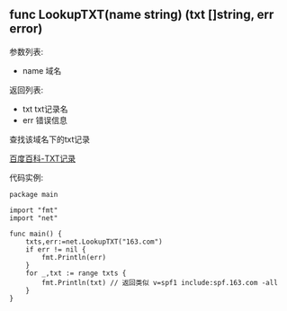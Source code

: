 ## func LookupTXT(name string) (txt []string, err error)

参数列表:

- name 域名

返回列表:

- txt txt记录名
- err 错误信息

查找该域名下的txt记录

[百度百科-TXT记录](http://baike.baidu.com/view/1372987.htm)

代码实例:

	package main
	
	import "fmt"
	import "net"
	
	func main() {
		txts,err:=net.LookupTXT("163.com")
		if err != nil {
			fmt.Println(err)
		}
		for _,txt := range txts {
			fmt.Println(txt) // 返回类似 v=spf1 include:spf.163.com -all
		}
	}